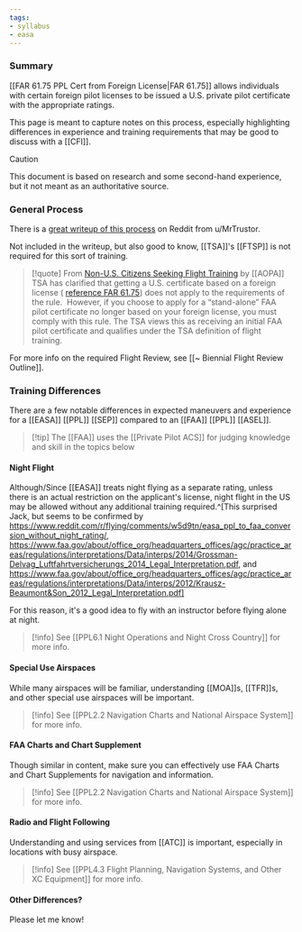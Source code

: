 ```yaml
---
tags:
- syllabus
- easa
---
```

### Summary
[[FAR 61.75 PPL Cert from Foreign License|FAR 61.75]] allows individuals with certain foreign pilot licenses to be issued a U.S. private pilot certificate with the appropriate ratings.

This page is meant to capture notes on this process, especially highlighting differences in experience and training requirements that may be good to discuss with a [[CFI]].

> [!caution] 
> This document is based on research and some second-hand experience, but it not meant as an authoritative source.

### General Process
There is a [great writeup of this process](https://www.reddit.com/r/flying/comments/xcp8pr/my_experience_getting_my_faa_ppl_based_on_my/) on Reddit from u/MrTrustor.

Not included in the writeup, but also good to know, [[TSA]]'s [[FTSP]] is not required for this sort of training.

> [!quote] From [Non-U.S. Citizens Seeking Flight Training](https://www.aopa.org/advocacy/pilots/alien-flight-training-program/aliens-and-non-us-citizens-seeking-flight-training) by [[AOPA]]
> TSA has clarified that getting a U.S. certificate based on a foreign license ( [reference FAR 61.75](https://www.ecfr.gov/current/title-14/chapter-I/subchapter-D/part-61/subpart-B/section-61.75)) does not apply to the requirements of the rule.  However, if you choose to apply for a “stand-alone” FAA pilot certificate no longer based on your foreign license, you must comply with this rule. The TSA views this as receiving an initial FAA pilot certificate and qualifies under the TSA definition of flight training.

For more info on the required Flight Review, see [[~ Biennial Flight Review Outline]].

### Training Differences
There are a few notable differences in expected maneuvers and experience for a [[EASA]] [[PPL]] [[SEP]] compared to an [[FAA]] [[PPL]] [[ASEL]].

> [!tip] The [[FAA]] uses the [[Private Pilot ACS]] for judging knowledge and skill in the topics below 

#### Night Flight
Although/Since [[EASA]] treats night flying as a separate rating, unless there is an actual restriction on the applicant's license, night flight in the US may be allowed without any additional training required.^[This surprised Jack, but seems to be confirmed by https://www.reddit.com/r/flying/comments/w5d9tn/easa_ppl_to_faa_conversion_without_night_rating/, https://www.faa.gov/about/office_org/headquarters_offices/agc/practice_areas/regulations/interpretations/Data/interps/2014/Grossman-Delvag_Luftfahrtversicherungs_2014_Legal_Interpretation.pdf, and https://www.faa.gov/about/office_org/headquarters_offices/agc/practice_areas/regulations/interpretations/Data/interps/2012/Krausz-Beaumont&Son_2012_Legal_Interpretation.pdf]

For this reason, it's a good idea to fly with an instructor before flying alone at night.

> [!info] See [[PPL6.1 Night Operations and Night Cross Country]] for more info.

#### Special Use Airspaces
While many airspaces will be familiar, understanding [[MOA]]s, [[TFR]]s, and other special use airspaces will be important.

> [!info] See [[PPL2.2 Navigation Charts and National Airspace System]] for more info.

#### FAA Charts and Chart Supplement
Though similar in content, make sure you can effectively use FAA Charts and Chart Supplements for navigation and information.

> [!info] See [[PPL2.2 Navigation Charts and National Airspace System]] for more info.

#### Radio and Flight Following
Understanding and using services from [[ATC]] is important, especially in locations with busy airspace.

> [!info] See [[PPL4.3 Flight Planning, Navigation Systems, and Other XC Equipment]] for more info.

#### Other Differences?
Please let me know!